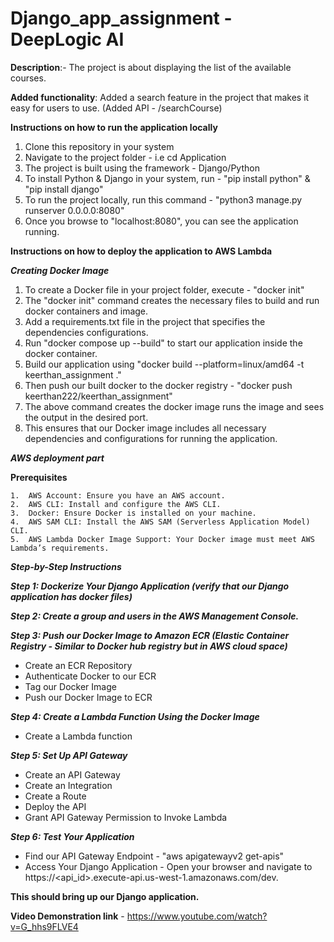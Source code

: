 # Django_app_assignment - DeepLogic AI

 **Description**:- The project is about displaying the list of the available courses.
 
 **Added functionality**: Added a search feature in the project that makes it easy for users to use. (Added API - /searchCourse)

 **Instructions on how to run the application locally**

 1) Clone this repository in your system
 2) Navigate to the project folder - i.e cd Application
 3) The project is built using the framework - Django/Python
 4) To install Python & Django in your system, run - "pip install python" & "pip install django"
 5) To run the project locally, run this command - "python3 manage.py runserver 0.0.0.0:8080"
 6) Once you browse to "localhost:8080", you can see the application running.


**Instructions on how to deploy the application to AWS Lambda**

***Creating Docker Image***
1) To create a Docker file in your project folder, execute - "docker init"
2) The "docker init" command creates the necessary files to build and run docker containers and image.
3) Add a requirements.txt file in the project that specifies the dependencies configurations.
4) Run "docker compose up --build" to start our application inside the docker container.
5) Build our application using "docker build --platform=linux/amd64 -t keerthan_assignment ."
6) Then push our built docker to the docker registry - "docker push keerthan222/keerthan_assignment"
7) The above command creates the docker image runs the image and sees the output in the desired port.
8) This ensures that our Docker image includes all necessary dependencies and configurations for running the application.

***AWS deployment part***

****Prerequisites****

	1.	AWS Account: Ensure you have an AWS account.
	2.	AWS CLI: Install and configure the AWS CLI.
	3.	Docker: Ensure Docker is installed on your machine.
	4.	AWS SAM CLI: Install the AWS SAM (Serverless Application Model) CLI.
	5.	AWS Lambda Docker Image Support: Your Docker image must meet AWS Lambda’s requirements.

***Step-by-Step Instructions***

***Step 1: Dockerize Your Django Application (verify that our Django application has docker files)***

***Step 2: Create a group and users in the AWS Management Console.***

***Step 3: Push our Docker Image to Amazon ECR (Elastic Container Registry - Similar to Docker hub registry but in AWS cloud space)***
- Create an ECR Repository
- Authenticate Docker to our ECR
- Tag our Docker Image
- Push our Docker Image to ECR

***Step 4: Create a Lambda Function Using the Docker Image***
- Create a Lambda function

***Step 5: Set Up API Gateway***
- Create an API Gateway
- Create an Integration
- Create a Route
- Deploy the API
- Grant API Gateway Permission to Invoke Lambda

***Step 6: Test Your Application***
- Find our API Gateway Endpoint - "aws apigatewayv2 get-apis"
- Access Your Django Application - Open your browser and navigate to https://<api_id>.execute-api.us-west-1.amazonaws.com/dev.

**This should bring up our Django application.**


**Video Demonstration link** - https://www.youtube.com/watch?v=G_hhs9FLVE4
